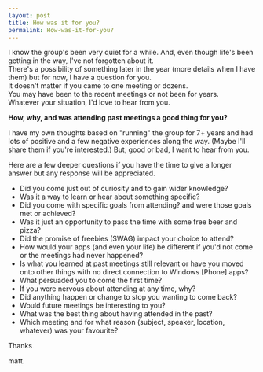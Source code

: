```yaml
---
layout: post
title: How was it for you?
permalink: How-was-it-for-you?
---
```


I know the group's been very quiet for a while. And, even though life's been getting in the way, I've not forgotten about it.  
There's a possibility of something later in the year (more details when I have them) but for now, I have a question for you.  
It doesn't matter if you came to one meeting or dozens.  
You may have been to the recent meetings or not been for years.  
Whatever your situation, I'd love to hear from you.

**How, why, and was attending past meetings a good thing for you?**

I have my own thoughts based on "running" the group for 7+ years and had lots of positive and a few negative experiences along the way. (Maybe I'll share them if you're interested.) But, good or bad, I want to hear from you.

Here are a few deeper questions if you have the time to give a longer answer but any response will be appreciated.

* Did you come just out of curiosity and to gain wider knowledge?
* Was it a way to learn or hear about something specific?
* Did you come with specific goals from attending? and were those goals met or achieved?
* Was it just an opportunity to pass the time with some free beer and pizza?
* Did the promise of freebies (SWAG) impact your choice to attend?
* How would your apps (and even your life) be different if you'd not come or the meetings had never happened?
* Is what you learned at past meetings still relevant or have you moved onto other things with no direct connection to Windows \[Phone\] apps?
* What persuaded you to come the first time?
* If you were nervous about attending at any time, why?
* Did anything happen or change to stop you wanting to come back?
* Would future meetings be interesting to you?
* What was the best thing about having attended in the past?
* Which meeting and for what reason (subject, speaker, location, whatever) was your favourite?

Thanks

matt.
